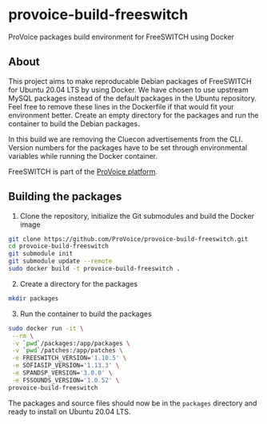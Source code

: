 # provoice-build-freeswitch
ProVoice packages build environment for FreeSWITCH using Docker

## About

This project aims to make reproducable Debian packages of FreeSWITCH for Ubuntu 20.04 LTS by using Docker. We have chosen to use upstream MySQL packages instead of the default packages in the Ubuntu repository. Feel free to remove these lines in the Dockerfile if that would fit your environment better. Create an empty directory for the packages and run the container to build the Debian packages.

In this build we are removing the Cluecon advertisements from the CLI. Version numbers for the packages have to be set through environmental variables while running the Docker container.

FreeSWITCH is part of the [ProVoice platform](https://provoice.eu).

## Building the packages

1. Clone the repository, initialize the Git submodules and build the Docker image
```bash
git clone https://github.com/ProVoice/provoice-build-freeswitch.git
cd provoice-build-freeswitch
git submodule init
git submodule update --remote
sudo docker build -t provoice-build-freeswitch .
```
2. Create a directory for the packages
```bash
mkdir packages
```
3. Run the container to build the packages
```bash
sudo docker run -it \
 --rm \
 -v `pwd`/packages:/app/packages \
 -v `pwd`/patches:/app/patches \
 -e FREESWITCH_VERSION='1.10.5' \
 -e SOFIASIP_VERSION='1.13.3' \
 -e SPANDSP_VERSION='3.0.0' \
 -e FSSOUNDS_VERSION='1.0.52' \
provoice-build-freeswitch
```
The packages and source files should now be in the `packages` directory and ready to install on Ubuntu 20.04 LTS.
